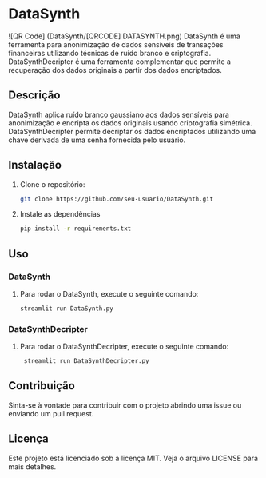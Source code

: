 # DataSynth

![QR Code] (DataSynth/[QRCODE] DATASYNTH.png)
DataSynth é uma ferramenta para anonimização de dados sensíveis de transações financeiras utilizando técnicas de ruído branco e criptografia. DataSynthDecripter é uma ferramenta complementar que permite a recuperação dos dados originais a partir dos dados encriptados.

## Descrição

DataSynth aplica ruído branco gaussiano aos dados sensíveis para anonimização e encripta os dados originais usando criptografia simétrica. DataSynthDecripter permite decriptar os dados encriptados utilizando uma chave derivada de uma senha fornecida pelo usuário.

## Instalação

1. Clone o repositório:
   ```bash
   git clone https://github.com/seu-usuario/DataSynth.git
2. Instale as dependências
   ```bash
   pip install -r requirements.txt

## Uso
### DataSynth

1. Para rodar o DataSynth, execute o seguinte comando:
   ```bash
   streamlit run DataSynth.py

### DataSynthDecripter

1. Para rodar o DataSynthDecripter, execute o seguinte comando:
   ```bash
    streamlit run DataSynthDecripter.py

## Contribuição

Sinta-se à vontade para contribuir com o projeto abrindo uma issue ou enviando um pull request.

## Licença

Este projeto está licenciado sob a licença MIT. Veja o arquivo LICENSE para mais detalhes.
